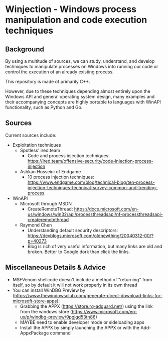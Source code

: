 # Winjection - Windows process manipulation and code execution techniques

## Background

By using a multitude of sources, we can study, understand, and develop techniques to manipulate processes on Windows into running our code or control the execution of an already existing process.

This repository is made of primarily C++.

However, due to these techniques depending almost entirely upon the Windows API and general operating system design, many examples and their accompanying concepts are highly portable to languages with WinAPI functionality, such as Python and Go.

## Sources

Current sources include:
- Exploitation techniques
  + Spotless' ired.team
    * Code and process injection techniques: https://ired.team/offensive-security/code-injection-process-injection
  + Ashkan Hosseini of Endgame
    * 10 process injection techniques: https://www.endgame.com/blog/technical-blog/ten-process-injection-techniques-technical-survey-common-and-trending-process
- WinAPI
  + Microsoft through MSDN
    * CreateRemoteThread: https://docs.microsoft.com/en-us/windows/win32/api/processthreadsapi/nf-processthreadsapi-createremotethread
  + Raymond Chen
    * Understanding default security descriptors: https://devblogs.microsoft.com/oldnewthing/20040312-00/?p=40273
    * Blog is rich of very useful information, but many links are old and broken. Better to Google dork than click the links.

## Miscellaneous Details & Advice
- MSFVenom shellcode doesn't include a method of "returning" from itself, so by default it will not work properly in its own thread
- You can install WinDBG Preview by (https://www.thewindowsclub.com/generate-direct-download-links-for-microsoft-store-apps):
  + Grabbing the APPX (https://store.rg-adguard.net/) using the link from the windows store (https://www.microsoft.com/en-us/p/windbg-preview/9pgjgd53tn86)
  + MAYBE need to enable developer mode or sideloading apps
  + Install the APPX by simply launching the APPX or with the Add-AppxPackage command
